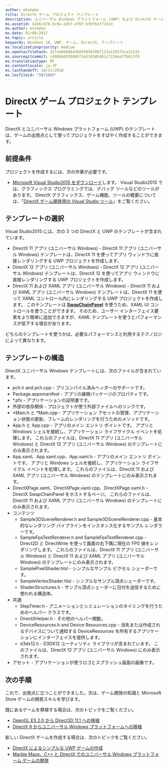 ```yaml
---
author: mtoepke
title: DirectX ゲーム プロジェクト テンプレート
description: ユニバーサル Windows プラットフォーム (UWP) および DirectX ゲームを作成するためのテンプレートについて説明します。
ms.assetid: 41b6cd76-5c9a-e2b7-ef6f-bfbf6ef7331d
ms.author: mtoepke
ms.date: 02/08/2017
ms.topic: article
keywords: Windows 10, UWP, ゲーム, DirectX, テンプレート
ms.localizationpriority: medium
ms.openlocfilehash: d27e4bb0d643b859958f887133a128572ca31225
ms.sourcegitcommit: cd00bb829306871e5103db481cf224ea7fb613f0
ms.translationtype: MT
ms.contentlocale: ja-JP
ms.lasthandoff: 10/31/2018
ms.locfileid: "5871883"
---
```

# <a name="directx-game-project-templates"></a>DirectX ゲーム プロジェクト テンプレート



DirectX とユニバーサル Windows プラットフォーム (UWP) のテンプレートは、ゲームの出発点として使ってプロジェクトをすばやく作成することができます。

## <a name="prerequisites"></a>前提条件


プロジェクトを作成するには、次の作業が必要です。

-   [Microsoft Visual Studio2015 をダウンロード](https://www.visualstudio.com/vs-2015-product-editions)します。 Visual Studio2015 では、グラフィックス プログラミングでは、デバッグ ツールなどのツールがあります。 DirectX グラフィックス、ゲーム機能、ツールの概要については、「[DirectX ゲーム開発用の Visual Studio ツール](set-up-visual-studio-for-game-development.md)」をご覧ください。

## <a name="choosing-a-template"></a>テンプレートの選択


Visual Studio2015 には、次の 3 つの DirectX と UWP のテンプレートが含まれています。

-   DirectX 11 アプリ (ユニバーサル Windows) - DirectX 11 アプリ (ユニバーサル Windows) テンプレートは、DirectX 11 を使ってアプリ ウィンドウに直接レンダリングする UWP プロジェクトを作成します。
-   DirectX 12 アプリ (ユニバーサル Windows) - DirectX 12 アプリ (ユニバーサル Windows) テンプレートは、DirectX 12 を使ってアプリ ウィンドウに直接レンダリングする UWP プロジェクトを作成します。
-   DirectX 11 および XAML アプリ (ユニバーサル Windows) - DirectX 11 および XAML アプリ (ユニバーサル Windows) テンプレートは、DirectX 11 を使って XAML コントロール内にレンダリングする UWP プロジェクトを作成します。 このテンプレートは [**SwapChainPanel**](https://msdn.microsoft.com/library/windows/apps/dn252834) を使うため、XAML UI コントロールを使うことができます。 そのため、ユーザー インターフェイス要素をより簡単に追加できますが、XAML テンプレートを使うとパフォーマンスが低下する場合があります。

どちらのテンプレートを使うかは、必要なパフォーマンスと利用するテクノロジによって異なります。

## <a name="template-structure"></a>テンプレートの構造


DirectX ユニバーサル Windows テンプレートには、次のファイルが含まれています。

-   pch.h and pch.cpp - プリコンパイル済みヘッダーのサポートです。
-   Package.appxmanifest - アプリの展開パッケージのプロパティです。
-   \*.pfx - アプリケーションの証明書です。
-   外部の依存関係 - プロジェクトが使う外部ファイルへのリンクです。
-   \*Main.h と \*Main.cpp - アプリケーション アセットの管理、アプリケーション状態の更新、フレームのレンダリングを行うためのメソッドです。
-   App.h と App.cpp - アプリのメイン エントリ ポイントです。 アプリと Windows シェルを接続し、アプリケーション ライフサイクル イベントを処理します。 これらのファイルは、DirectX 11 アプリ (ユニバーサル Windows) と DirectX 12 アプリ (ユニバーサル Windows) のテンプレートにのみ表示されます。
-   App.xaml、App.xaml.cpp、App.xaml.h - アプリのメイン エントリ ポイントです。 アプリと Windows シェルを接続し、アプリケーション ライフサイクル イベントを処理します。 これらのファイルは、DirectX 11 および XAML アプリ (ユニバーサル Windows) のテンプレートにのみ表示されます。
-   DirectXPage.xaml、DirectXPage.xaml.cpp、DirectXPage.xaml.h - DirectX SwapChainPanel をホストするページ。 これらのファイルは、DirectX 11 および XAML アプリ (ユニバーサル Windows) のテンプレートにのみ表示されます。
-   コンテンツ
    -   Sample3DSceneRenderer.h and Sample3DSceneRenderer.cpp - 基本的なレンダリング パイプラインをインスタンス化するサンプル レンダラーです。
    -   SampleFpsTextRenderer.h and SampleFpsTextRenderer.cpp - Direct2D と DirectWrite を使って画面の右下隅に現在の FPS 値をレンダリングします。 これらのファイルは、DirectX 11 アプリ (ユニバーサル Windows) と DirectX 11 および XAML アプリ (ユニバーサル Windows) のテンプレートにのみ表示されます。
    -   SamplePixelShader.hlsl - シンプルなサンプル ピクセル シェーダーです。
    -   SampleVertexShader.hlsl - シンプルなサンプル頂点シェーダーです。
    -   ShaderStructures.h - サンプル頂点シェーダーに日付を送信するために使われる構造体。
-   共通
    -   StepTimer.h - アニメーションとシミュレーションのタイミングを行うためのヘルパー クラスです。
    -   DirectXHelper.h - その他のヘルパー関数。
    -   DeviceResources.h and Device Resources.cpp - 消失または作成されるデバイスについて通知する DeviceResources を所有するアプリケーションにインターフェイスを提供します。
    -   d3dx12.h - D3DX12 ユーティリティ ライブラリが含まれています。 このファイルは、DirectX 12 アプリ (ユニバーサル Windows) にのみ表示されます。
-   アセット - アプリケーションが使うロゴとスプラッシュ画面の画像です。

## <a name="next-steps"></a>次の手順


これで、出発点に立つことができました。次は、ゲーム開発の知識と Microsoft Store ゲームの開発スキルを学びます。

既にあるゲームを移植する場合は、次のトピックをご覧ください。

-   [OpenGL ES 2.0 から Direct3D 11.1 への移植](port-from-opengl-es-2-0-to-directx-11-1.md)
-   [DirectX 9 からユニバーサル Windows プラットフォームへの移植](porting-your-directx-9-game-to-windows-store.md)

新しい DirectX ゲームを作成する場合は、次のトピックをご覧ください。

-   [DirectX によるシンプルな UWP ゲームの作成](tutorial--create-your-first-uwp-directx-game.md)
-   [Marble Maze、C++ と DirectX でのユニバーサル Windows プラットフォーム ゲームの開発](developing-marble-maze-a-windows-store-game-in-cpp-and-directx.md)